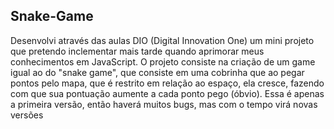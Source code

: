 ## Snake-Game
<p>Desenvolvi através das aulas DIO (Digital Innovation One) um mini projeto que pretendo inclementar mais tarde quando aprimorar meus conhecimentos em JavaScript. O projeto consiste na criação de um game igual ao do "snake game", que consiste em uma cobrinha que ao pegar pontos pelo mapa, que é restrito em relação ao espaço, ela cresce, fazendo com que sua pontuação aumente a cada ponto pego (óbvio). Essa é apenas a primeira versão, então haverá muitos bugs, mas com o tempo virá novas versões</p>

